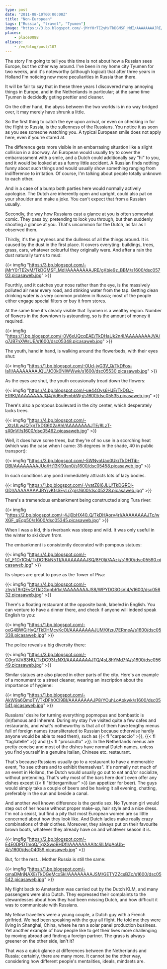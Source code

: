 ```yaml
---
type: post
date: "2011-08-10T00:00:00Z"
title: "Non-European"
tags: ["Russia", "travel", "Tyumen"]
image: "https://3.bp.blogspot.com/-jMrY0rTE2yM/TkDGMSF_MdI/AAAAAAAAJRE/gKbie9z_BBM/s1600/dsc05703.picasaweb.jpg"
places:
    - place0088
aliases:
    - /en/blog/post/107
---
```


The story I'm going to tell you this time is not about how a Russian sees Europe, but the other way around. I've been in my home city Tyumen for two weeks, and it's noteworthy (although logical) that after three years in Holland I'm noticing now more peculiarities in Russia than there.

<!--more-->

It will be fair to say that in these three years I discovered many annoying things in Europe, and in the Netherlands in particular; at the same time Tyumen is decidedly geting prettier and cleaner.

On the other hand, the abyss between the two worlds is in no way bridged over, it may merely have shrunk a little.

So the first thing to catch the eye upon arrival, or even on checking in for the flight to Russia, is the sullenness of the Russians. You notice it as soon as you see someone watching you. A typical European smile does not apply here, even if you're stared at.

The difference gets more visible in an embarrasing situation like a slight collision in a doorway. An European would usually try to cover the embarrassment with a smile, and a Dutch could additionally say "hi" to you, and it would be looked at as a funny little accident. A Russian finds nothing funny about such things and would usually show something ranging from indifference to irritation. Of course, I'm talking about people totally unknown to each other.

And in a case of a bump both parties here would normally actively apologise. The Dutch are inherently open and upright, could also pat on your shoulder and make a joke. You can't expect that from a Russian usually.

Secondly, the way how Russians cast a glance at you is often somewhat comic. They pass by, pretending to look you through, but then suddenly shooting a glance at you. That's uncommon for the Dutch, as far as I observed them.

Thirdly, it's the greyness and the dullness of all the things around. It is caused by the dust in the first place. It covers everyting: buildings, trees, grass, cars, whatever colourful they originally were. And after a rain the dust naturally turns to mud:

{{< imgfig "https://3.bp.blogspot.com/-jMrY0rTE2yM/TkDGMSF_MdI/AAAAAAAAJRE/gKbie9z_BBM/s1600/dsc05703.picasaweb.jpg" >}}

Fourthly, and it catches your nose rather than the eye, is the massively polluted air near every road, and stinking water from the tap. Getting clean drinking water is a very common problem in Russia; most of the people either engage special filters or buy it from stores.

At the same time it's clearly visible that Tyumen is a wealthy region. Number of flowers in the downtown is astounding, so is the amount of money it required.

{{< imgfig "https://1.bp.blogspot.com/-0V6xUQcqEAE/TkDHaUk2n4I/AAAAAAAAJVA/g7JB7nXWsUE/s1600/dsc05348.picasaweb.jpg" >}}

The youth, hand in hand, is walking around the flowerbeds, with their eyes shut:

{{< imgfig "https://1.bp.blogspot.com/-0Ud-jyG3V_Q/TkDFos-Ia1I/AAAAAAAAJQU/JO0k0NIWWwk/s1600/dsc05530.picasaweb.jpg" >}}

As the eyes are shut, the youth occasionally tread down the flowers:

{{< imgfig "https://4.bp.blogspot.com/-ue44Oys6HJE/TkDGJ-EfRKI/AAAAAAAAJQ4/Vd6rdFmbbWg/s1600/dsc05535.picasaweb.jpg" >}}

There's also a pompous boulevard in the city center, which desperately lacks trees.

{{< imgfig "https://4.bp.blogspot.com/-_XtzULwJQTg/TkDG602aAhI/AAAAAAAAJTE/8LzT-sX0nVI/s1600/dsc05462.picasaweb.jpg" >}}

Well, it does have some trees, but they're of no use in a scorching heat (which was the case when I came: 35 degrees in the shade, 40 in public transport):

{{< imgfig "https://3.bp.blogspot.com/-5WNyoUao0Uk/TkDHTjb-DBI/AAAAAAAAJUo/Ht13KfXIan0/s1600/dsc05458.picasaweb.jpg" >}}

In such conditions any pond immediately attracts lots of lazy bodies.

{{< imgfig "https://1.bp.blogspot.com/-VvatZ8I6JLU/TkDGRDj-GDI/AAAAAAAAJRY/yKfsSEyLrZg/s1600/dsc05228.picasaweb.jpg" >}}

There's a tremendous embankment being constructed along Tura river:

{{< imgfig "https://2.bp.blogspot.com/-4Jj0bHX40_Q/TkDHAorv4rI/AAAAAAAAJTc/wXGF_qEqp50/s1600/dsc05345.picasaweb.jpg" >}}

When I was a kid, this riverbank was steep and wild. It was only useful in the winter to ski down from.

The embankment is consistently decorated with pompous statues:

{{< imgfig "https://4.bp.blogspot.com/-bT_F1Dr1CbI/TkDGfBkN5TI/AAAAAAAAJSQ/8F0Iji7AAzk/s1600/dsc05590.picasaweb.jpg" >}}

Its slopes are great to pose as the Tower of Pisa:

{{< imgfig "https://4.bp.blogspot.com/-zhybT9rQEvQ/TkDGqpbh1xI/AAAAAAAAJS8/WPYDO3OsVl4/s1600/dsc05632.picasaweb.jpg" >}}

There's a floating restaurant at the opposite bank, labeled in English. You can venture to have a dinner there, and check if anyone will indeed speak English to you:

{{< imgfig "https://1.bp.blogspot.com/-oxG4BWGjHyQ/TkDHMcyKcOI/AAAAAAAAJUM/0fzrJ7ERmeA/s1600/dsc05338.picasaweb.jpg" >}}

The police reveals a big diversity there:

{{< imgfig "https://3.bp.blogspot.com/-C0grVJV83HU/TkDG93fzNXI/AAAAAAAAJTQ/4sL8hYMd7fA/s1600/dsc05649.picasaweb.jpg" >}}

Similar statues are also placed in other parts of the city. Here's an example of a monument to a street cleaner, wearing an inscription about the importance of hygiene:

{{< imgfig "https://1.bp.blogspot.com/-AkW9a6QmqTY/TkDFh0CI9BI/AAAAAAAAJP8/YOuhLoAokwk/s1600/dsc05541.picasaweb.jpg" >}}

Russians' desire for turning everything popmopus and bombastic is (in)famous and inherent. During my stay I've visited quite a few cafes and restaurants, and what's notheworthy is that all of them have lengthy menus full of foreign names (transliterated to Russian because otherwise hardly anyone would be able to read them), such as {{< fl "carpaccio" >}}, {{< fl "tagliatelle" >}} and {{< fl "prosciutto" >}}. In the Netherlands menus are pretty concise and most of the dishes have normal Dutch names, unless you find yourself in a genuine Italian, Chinese etc. restaurant.

That's because Russians usually go to a restaurant to have a memorable event, "to see others and to exhibit themselves". It's normally not much of an event in Holland, the Dutch would usually go out to eat and/or socialize, without pretending. That's why most of the bars here don't even offer any dishes except {{< fl "bittergarnituur" >}} (an appetizer for beer). The guys would simply take a couple of beers and be having it all evening, chatting, preferably in the sun and beside a canal.

And another well known difference is the gentle sex. No Tyumen girl would step out of her house without proper make-up, hair style and a nice dress. I'm not a sexist, but find a pity that most European women are so little concerned about how they look like. And Dutch ladies make really crazy combinations of their clothes. Moreover, they always put on their favourite brown boots, whatever they already have on and whatever season it is.

{{< imgfig "https://2.bp.blogspot.com/-E4E0DPDTmqQ/TgXSwoBHDfI/AAAAAAAAItc/iILMgAoUb-4/s1600/dsc04059.picasaweb.jpg" >}}

But, for the rest… Mother Russia is still the same:

{{< imgfig "https://1.bp.blogspot.com/-qmaDMrjNAXE/TkDGeMcxSkI/AAAAAAAAJSM/GETYZZcsBZc/s1600/dsc05542.picasaweb.jpg" >}}

My flight back to Amsterdam was carried out by the Dutch KLM, and many passengers were also Dutch. They expressed their complaints to the stewardesses about how they had been missing Dutch, and how difficult it was to communicate with Russians.

My fellow travellers were a young couple, a Dutch guy with a French girlfried. We had been speaking with the guy all flight. He told me they were living in Shanghai, China, where he ran a solar panel production business. Yet another example of how people like to get their lives more challenging by moving abroad and finding a foreign partner. The grass is always greener on the other side, isn't it?

That was a quick glance at differences between the Netherlands and Russia; certainly, there are many more. It cannot be the other way, considering how different people's mentalities, ideals, mindsets are.
